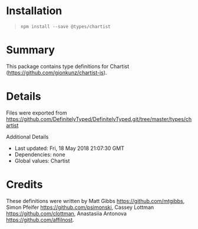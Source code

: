 # Installation
> `npm install --save @types/chartist`

# Summary
This package contains type definitions for Chartist (https://github.com/gionkunz/chartist-js).

# Details
Files were exported from https://github.com/DefinitelyTyped/DefinitelyTyped.git/tree/master/types/chartist

Additional Details
 * Last updated: Fri, 18 May 2018 21:07:30 GMT
 * Dependencies: none
 * Global values: Chartist

# Credits
These definitions were written by Matt Gibbs <https://github.com/mtgibbs>, Simon Pfeifer <https://github.com/psimonski>, Cassey Lottman <https://github.com/clottman>, Anastasiia Antonova <https://github.com/affilnost>.
